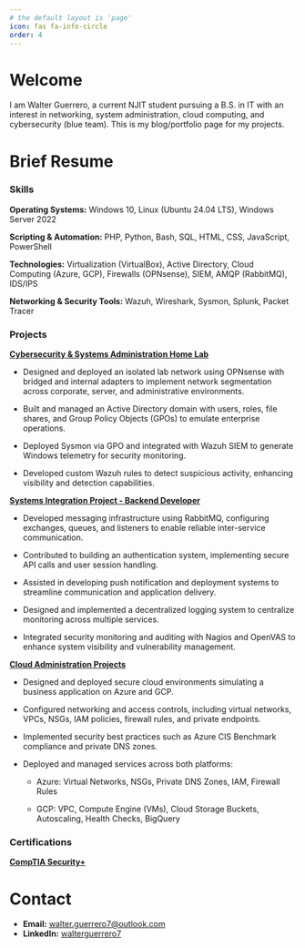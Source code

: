 ```yaml
---
# the default layout is 'page'
icon: fas fa-info-circle
order: 4
---
```


# Welcome

I am Walter Guerrero, a current NJIT student pursuing a B.S. in IT with an interest in networking, system administration, cloud computing, and cybersecurity (blue team). This is my blog/portfolio page for my projects.

# Brief Resume

### Skills

**Operating Systems:** Windows 10, Linux (Ubuntu 24.04 LTS), Windows Server 2022

**Scripting & Automation:** PHP, Python, Bash, SQL, HTML, CSS, JavaScript, PowerShell

**Technologies:** Virtualization (VirtualBox), Active Directory, Cloud Computing (Azure, GCP), Firewalls (OPNsense), SIEM, AMQP (RabbitMQ), IDS/IPS

**Networking & Security Tools:** Wazuh, Wireshark, Sysmon, Splunk, Packet Tracer

### Projects

[**Cybersecurity & Systems Administration Home Lab**](/posts/main)

- Designed and deployed an isolated lab network using OPNsense with bridged and internal adapters to implement network segmentation across corporate, server, and administrative environments.

- Built and managed an Active Directory domain with users, roles, file shares, and Group Policy Objects (GPOs) to emulate enterprise operations.

- Deployed Sysmon via GPO and integrated with Wazuh SIEM to generate Windows telemetry for security monitoring.

- Developed custom Wazuh rules to detect suspicious activity, enhancing visibility and detection capabilities.

[**Systems Integration Project - Backend Developer**](/posts/it490-main)

- Developed messaging infrastructure using RabbitMQ, configuring exchanges, queues, and listeners to enable reliable inter-service communication.

- Contributed to building an authentication system, implementing secure API calls and user session handling.

- Assisted in developing push notification and deployment systems to streamline communication and application delivery.

- Designed and implemented a decentralized logging system to centralize monitoring across multiple services.

- Integrated security monitoring and auditing with Nagios and OpenVAS to enhance system visibility and vulnerability management.

[**Cloud Administration Projects**](/posts/cloud-main)

- Designed and deployed secure cloud environments simulating a business application on Azure and GCP.

- Configured networking and access controls, including virtual networks, VPCs, NSGs, IAM policies, firewall rules, and private endpoints.

- Implemented security best practices such as Azure CIS Benchmark compliance and private DNS zones.

- Deployed and managed services across both platforms:

    - Azure: Virtual Networks, NSGs, Private DNS Zones, IAM, Firewall Rules

    - GCP: VPC, Compute Engine (VMs), Cloud Storage Buckets, Autoscaling, Health Checks, BigQuery

### Certifications 

[**CompTIA Security+**](https://www.credly.com/badges/4a6a06ae-dcb2-44ae-9cff-d4307e54d291)

# Contact

- **Email:** [walter.guerrero7@outlook.com](mailto:walter.guerrero7@outlook.com)
- **LinkedIn:** [walterguerrero7](https://www.linkedin.com/in/walterguerrero7/)